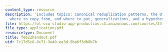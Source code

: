 ```yaml
---
content_type: resource
description: 'Includes topics: Canonical reduplication patterns, the OT equivalent,
  where to copy from, and where to put, generalizations, and a hypothesis.'
file: https://ol-ocw-studio-app-production.s3.amazonaws.com/courses/24-962-advanced-phonology-spring-2005/7c17d5c88c713e40ea3d5ba6f3db8b7b_feb22handout.pdf
file_type: application/pdf
resourcetype: Document
title: feb22handout.pdf
uid: 7c17d5c8-8c71-3e40-ea3d-5ba6f3db8b7b
---
```

